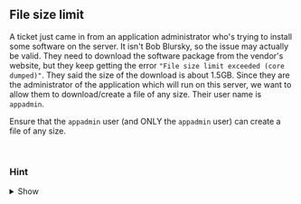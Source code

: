 ## File size limit

A ticket just came in from an application administrator who's trying to install some software on the server. It isn't Bob Blursky, so the issue may actually be valid. They need to download the software package from the vendor's website, but they keep getting the error `"File size limit exceeded (core dumped)"`. They said the size of the download is about 1.5GB. Since they are the administrator of the application which will run on this server, we want to allow them to download/create a file of any size. Their user name is `appadmin`. 

Ensure that the `appadmin` user (and ONLY the `appadmin` user) can create a file of any size.

<br>

### Hint
<details>
<summary>Show</summary>
<br>
The /etc/security/limits.conf file may be of interest to you.

</details>